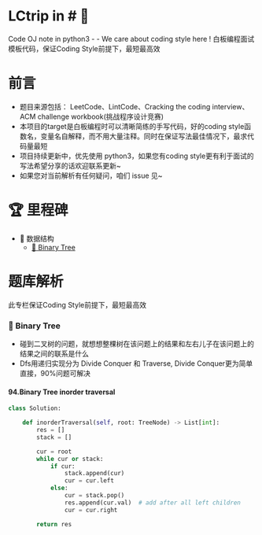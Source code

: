 # LCtrip in # :snake:
  Code OJ note in python3 - - We care about coding style here ! 白板编程面试模板代码，保证Coding Style前提下，最短最高效

# 前言
- 题目来源包括： LeetCode、LintCode、Cracking the coding interview、ACM challenge workbook(挑战程序设计竞赛)
- 本项目的target是白板编程时可以清晰简练的手写代码，好的coding style函数名，变量名自解释，而不用大量注释。同时在保证写法最佳情况下，最求代码量最短
- 项目持续更新中，优先使用 python3，如果您有coding style更有利于面试的写法希望分享的话欢迎联系更新~  
- 如果您对当前解析有任何疑问，咱们 issue 见~

# :trophy: 里程碑
- 🧬 数据结构
	- [🐤 Binary Tree](#-%F0%9F%90%A4%20Binary%20Tree)

# 题库解析
此专栏保证Coding Style前提下，最短最高效

### 🐤 Binary Tree
- 碰到二叉树的问题，就想想整棵树在该问题上的结果和左右儿子在该问题上的结果之间的联系是什么
- Dfs用递归实现分为 Divide Conquer 和 Traverse, Divide Conquer更为简单直接，90%问题可解决

#### 94.Binary Tree inorder traversal
```python
class Solution:

    def inorderTraversal(self, root: TreeNode) -> List[int]:
        res = []
        stack = []

        cur = root
        while cur or stack:
            if cur:
                stack.append(cur)
                cur = cur.left
            else:
                cur = stack.pop()
                res.append(cur.val)  # add after all left children
                cur = cur.right

        return res
```